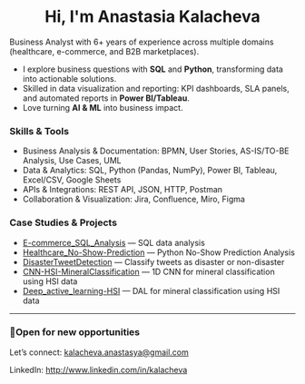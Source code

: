 <h1 align="center">Hi, I'm Anastasia Kalacheva</h1>

Business Analyst with 6+ years of experience across multiple domains (healthcare, e-commerce, and B2B marketplaces).
- I explore business questions with **SQL** and **Python**,  transforming data into actionable solutions.
- Skilled in data visualization and reporting: KPI dashboards, SLA panels, and automated reports in **Power BI/Tableau**.
- Love turning **AI & ML**  into business impact. 

### Skills & Tools

- Business Analysis & Documentation: BPMN, User Stories, AS-IS/TO-BE Analysis, Use Cases, UML
- Data & Analytics: SQL, Python (Pandas, NumPy), Power BI, Tableau, Excel/CSV, Google Sheets
- APIs & Integrations: REST API, JSON, HTTP, Postman
- Collaboration & Visualization: Jira, Confluence, Miro, Figma

### Case Studies & Projects

- [E-commerce_SQL_Analysis](https://github.com/NastyaNetology/E-commerce_SQL_Analysis) — SQL data analysis
- [Healthcare_No-Show-Prediction](https://github.com/NastyaNetology/Medical-No-Show-Prediction) — Python No-Show Prediction Analysis
- [DisasterTweetDetection](https://github.com/NastyaNetology/DisasterTweetDetection) — Classify tweets as disaster or non-disaster  
- [CNN-HSI-MineralClassification](https://github.com/NastyaNetology/CNN-HSI-MineralClassfication) — 1D CNN for mineral classification using HSI data  
- [Deep_active_learning-HSI](https://github.com/NastyaNetology/Deep_active_learning-HSI)  — DAL for mineral classification using HSI data


---

### 📌Open for new opportunities
Let’s connect: kalacheva.anastasya@gmail.com

LinkedIn: http://www.linkedin.com/in/kalacheva
